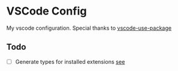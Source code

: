 # VSCode Config

My vscode configuration. Special thanks to [vscode-use-package](https://github.com/bodil/vscode-use-package)

## Todo

- [ ] Generate types for installed extensions [see](https://github.com/bcherny/json-schema-to-typescript)
